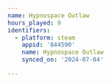 ```yaml
---
name: Hypnospace Outlaw
hours_played: 9
identifiers:
  - platform: steam
    appid: '844590'
    name: Hypnospace Outlaw
    synced_on: '2024-07-04'

---
```

